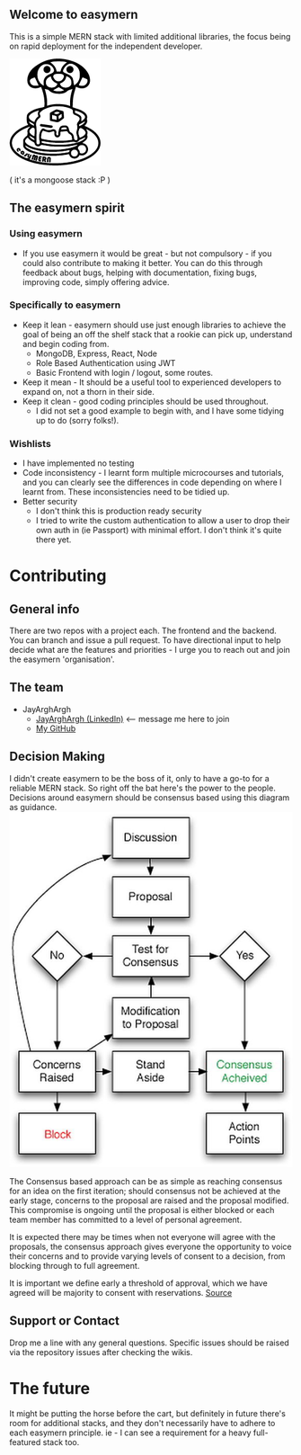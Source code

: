 ## Welcome to easymern

This is a simple MERN stack with limited additional libraries, the focus being on rapid deployment for the independent
developer.

![Logo](images/easymern_alt_50.png)

( it's a mongoose stack :P )

## The easymern spirit
### Using easymern
- If you use easymern it would be great - but not compulsory - if you could also contribute to making it better.
You can do this through feedback about bugs, helping with documentation, fixing bugs, improving code, simply offering advice.

### Specifically to easymern
- Keep it lean - easymern should use just enough libraries to achieve the goal of being an off the shelf stack that a rookie can pick up, understand and begin coding from.
  - MongoDB, Express, React, Node
  - Role Based Authentication using JWT
  - Basic Frontend with login / logout, some routes.
- Keep it mean - It should be a useful tool to experienced developers to expand on, not a thorn in their side.
- Keep it clean - good coding principles should be used throughout.
  - I did not set a good example to begin with, and I have some tidying up to do (sorry folks!).

### Wishlists

- I have implemented no testing
- Code inconsistency - I learnt form multiple microcourses and tutorials, and you can clearly see the differences in code depending on where I learnt from. These inconsistencies need to be tidied up.
- Better security
  - I don't think this is production ready security
  - I tried to write the custom authentication to allow a user to drop their own auth in (ie Passport) with minimal effort. I don't think it's quite there yet.

# Contributing
## General info
There are two repos with a project each. The frontend and the backend. You can branch and issue a pull request.
To have directional input to help decide what are the features and priorities - I urge you to reach out and join the easymern 'organisation'.

## The team
- JayArghArgh
  - [JayArghArgh (LinkedIn)](https://www.linkedin.com/in/jayarghargh/) <-- message me here to join
  - [My GitHub](https://github.com/jayarghargh)

## Decision Making

I didn't create easymern to be the boss of it, only to have a go-to for a reliable MERN stack.
So right off the bat here's the power to the people. Decisions around easymern should be consensus based using this diagram as guidance.
![Image](images/decision.png)

The Consensus based approach can be as simple as reaching consensus for an idea on the first iteration;
should consensus not be achieved at the early stage, concerns to the proposal are raised and the proposal modified.
This compromise is ongoing until the proposal is either blocked or each team member has committed to a level of personal agreement.

It is expected there may be times when not everyone will agree with the proposals,
the consensus approach gives everyone the opportunity to voice their concerns and to provide varying levels of consent to a decision,
from blocking through to full agreement.

It is important we define early a threshold of approval, which we have agreed will be majority to consent with reservations.
[Source](https://www.plays-in-business.com/consensus-decisioning-how-to-find-minimal-viable-decisions/)

## Support or Contact
Drop me a line with any general questions.
Specific issues should be raised via the repository issues after checking the wikis.

# The future
It might be putting the horse before the cart, but definitely in future there's room for additional stacks, and they
don't necessarily have to adhere to each easymern principle. ie - I can see a requirement for a heavy full-featured stack too.
